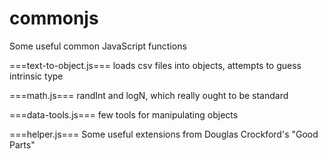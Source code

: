 commonjs
========

Some useful common JavaScript functions

===text-to-object.js===
loads csv files into objects, attempts to guess intrinsic type

===math.js===
randInt and logN, which really ought to be standard

===data-tools.js===
few tools for manipulating objects

===helper.js===
Some useful extensions from Douglas Crockford's "Good Parts"